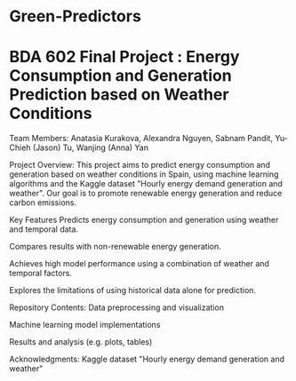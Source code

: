 # Green-Predictors
# BDA 602 Final Project : Energy Consumption and Generation Prediction based on Weather Conditions 
Team Members:
Anatasia Kurakova,
Alexandra Nguyen,
Sabnam Pandit,
Yu-Chieh (Jason) Tu,
Wanjing (Anna) Yan

Project Overview:
This project aims to predict energy consumption and generation based on weather conditions in Spain, using machine learning algorithms and the Kaggle dataset "Hourly energy demand generation and weather". Our goal is to promote renewable energy generation and reduce carbon emissions.

Key Features
Predicts energy consumption and generation using weather and temporal data.

Compares results with non-renewable energy generation.

Achieves high model performance using a combination of weather and temporal factors.

Explores the limitations of using historical data alone for prediction.

Repository Contents:
Data preprocessing and visualization 

Machine learning model implementations 

Results and analysis (e.g. plots, tables)

Acknowledgments:
Kaggle dataset "Hourly energy demand generation and weather"
